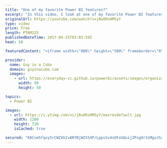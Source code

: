 ```yaml
---
title: "One of my favorite Power BI features?"
excerpt: "In this video, I look at one of my favorite Power BI features that I've found a lot of people aren't familiar with. In a few of my presentations, by a show of hands, the majority of folks (meaning most of the room) didn't know what this was. I WAS SHOCKED!!! Can you guess what it is?  LET'S CONNECT!"
originalUrl: https://youtube.com/watch?v=jBuORsHM5yY
type: video
price: Free
length: PT6M22S
publishedDateTime: 2017-04-25T03:03:59Z
heat: 50

featuredContent: "<iframe width=\"800\" height=\"500\" frameborder=\"0\" src=\"https://www.youtube.com/embed/jBuORsHM5yY\" allow=\"accelerometer; autoplay; encrypted-media; gyroscope; picture-in-picture\" allowfullscreen></iframe>"

provider:
  name: Guy in a Cube
  domain: guyinacube.com
  images:
    - url: https://everyday-cc.github.io/powerbi/assets/images/organizations/guyinacube.com-50x50.jpg
      width: 50
      height: 50

topics:
  - Power BI

images:
  - url: https://i.ytimg.com/vi/jBuORsHM5yY/maxresdefault.jpg
    width: 1280
    height: 720
    isCached: true

secured: "K8Csm5fqvy5rCWZXkIvARYBjWZS5dP/LppsSv4sOFxGQuijZPsgOr3iMgxJSa/z8aF1xH8x31h/PaoArjn3lTmqwOrLKsjyqH3AwJYw+qpEZRY3ncB4FlRN2hGFNA9+pFL9Vv0lysm/ELMYYSSXGz4gqQOJGURbdeKirfGDzkHuYFgcbN5nWyAgSDxb/Txa055tUzlq4tHRv1K9WqcwvP9ATRegyMtZZQfbVNd6DnvOfChS/WC5pTfOL5efE3OGH9su3Qqn8Q2LFDp8XgwckKsidPQ1XljrUD9H3Jz+wzsVEHjsOm74rcEFruGYocM0K1+wGzNjJJUMUqpk3jx+J9W9/iEBVZwP7tta6WcJUBQNH8iO/LeOz5pRC5rGVz+IHuS8YErBKNcL76prcYtgADB9/6LdFoK9FbfAILRBDaVI=;HuFkOb6s0yvioR0Hg8auqQ=="
---
```


